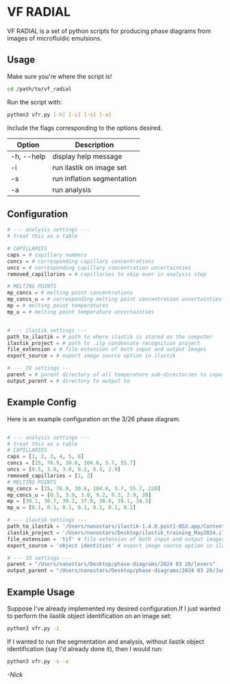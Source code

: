 # VF RADIAL 

VF RADIAL is a set of python scripts for producing phase diagrams from images of microfluidic emulsions. 

## Usage
Make sure you're where the script is!
```bash
cd /path/to/vf_radial
```
Run the script with:
```bash
python3 vfr.py [-h] [-i] [-s] [-a]
```
Include the flags corresponding to the options desired. 

| Option      | Description |
| ----------- | ----------- |
| -h, --help      | display help message       |
| -i   | run ilastik on image set        |
| -s   | run inflation segmentation        |
| -a   | run analysis        |

## Configuration

```python
# --- analysis settings ---
# treat this as a table

# CAPILLARIES
caps = # capillary numbers
concs = # corresponding capillary concentrations
uncs = # corresponding capillary concentration uncertainties
removed_capillaries = # capillaries to skip over in analysis step

# MELTING POINTS
mp_concs = # melting point concentrations
mp_concs_u = # corresponding melting point concentration uncertainties
mp = # melting point temperatures
mp_u = # melting point temperature uncertainties


# --- ilastik settings --- 
path_to_ilastik = # path to where ilastik is stored on the computer
ilastik_project = # path to .ilp condensate recognition project
file_extension = # file extension of both input and output images
export_source = # export image source option in ilastik

# --- IO settings ---
parent = # parent directory of all temperature sub-directories to input from 
output_parent = # directory to output to 
```

## Example Config

Here is an example configuration on the 3/26 phase diagram. 

```python

# --- analysis settings ---
# treat this as a table
# CAPILLARIES
caps = [1, 2, 3, 4, 5, 6]
concs = [15, 76.9, 30.6, 104.6, 5.7, 55.7]
uncs = [0.5, 3.9, 3.0, 9.2, 0.3, 2.9]
removed_capillaries = [1, 2]
# MELTING POINTS
mp_concs = [15, 76.9, 30.6, 104.6, 5.7, 55.7, 220]
mp_concs_u = [0.5, 3.9, 3.0, 9.2, 0.3, 2.9, 20]
mp = [39.1, 38.7, 39.2, 37.9, 38.6, 39.1, 34.3]
mp_u = [0.1, 0.1, 0.1, 0.1, 0.1, 0.1, 0.2]

# --- ilastik settings --- 
path_to_ilastik = '/Users/nanostars/ilastik-1.4.0.post1-OSX.app/Contents/ilastik-release/run_ilastik.sh' # path to where ilastik is stored on the computer
ilastik_project = '/Users/nanostars/Desktop/ilastik_training_May2024.ilp' # path to .ilp condensate recognition project
file_extension = 'tif' # file extension of both input and output images
export_source = 'object identities' # export image source option in ilastik

# --- IO settings ---
parent = "/Users/nanostars/Desktop/phase-diagrams/2024 03 26/levers"
output_parent = "/Users/nanostars/Desktop/phase-diagrams/2024 03 26/June Output 2"

```

## Example Usage

Suppose I've already implemented my desired configuration.If I just wanted to perform the ilastik object identification on an image set:

```bash
python3 vfr.py -i
```
 If I wanted to run the segmentation and analysis, without ilastik object identification (say I'd already done it), then I would run: 

```bash
python3 vfr.py -s -a 
```

_-Nick_
